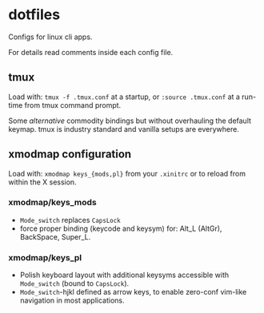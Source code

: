 # dotfiles

Configs for linux cli apps.

For details read comments inside each config file. 

## tmux

Load with: `tmux -f .tmux.conf` at a startup, or `:source .tmux.conf` at a run-time from tmux command prompt.

Some *alternative* commodity bindings but without overhauling the default keymap.
tmux is industry standard and vanilla setups are everywhere.

## xmodmap configuration

Load with: `xmodmap keys_{mods,pl}` from your `.xinitrc` or to reload from within the X session.

### xmodmap/keys_mods

  - `Mode_switch` replaces `CapsLock` 
  - force proper binding (keycode and keysym) for: Alt_L (AltGr), BackSpace, Super_L.

### xmodmap/keys_pl

  - Polish keyboard layout with additional keysyms accessible with `Mode_switch` (bound to `CapsLock`).
  - `Mode_switch`-hjkl defined as arrow keys, to enable zero-conf vim-like navigation in most applications.
